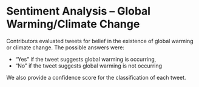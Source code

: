 # Sentiment Analysis – Global Warming/Climate Change

Contributors evaluated tweets for belief in the existence of global warming or climate change. The possible answers were:
* “Yes” if the tweet suggests global warming is occurring, 
* “No” if the tweet suggests global warming is not occurring

We also provide a confidence score for the classification of each tweet.
